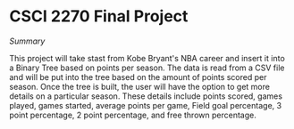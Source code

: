 # CSCI 2270 Final Project

*Summary*

This project will take stast from Kobe Bryant's NBA career and insert it into a Binary Tree based on points per season.  The data is read from a CSV file and will be put into the tree based on the amount of points scored per season.  Once the tree is built, the user will have the option to get more details on a particular season.  These details include points scored, games played, games started, average points per game, Field goal percentage, 3 point percentage, 2 point percentage, and free thrown percentage.

